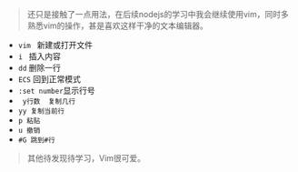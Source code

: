 > 还只是接触了一点用法，在后续nodejs的学习中我会继续使用vim，同时多熟悉vim的操作，甚是喜欢这样干净的文本编辑器。

* ``vim ``  新建或打开文件
* ``i `` 插入内容
* `` dd `` 删除一行
* `` ECS `` 回到正常模式
* `` :set number ``显示行号
* `` y行数  复制几行``
* ``yy 复制当前行``
* ``p 粘贴``
* ``u 撤销``
* ``#G 跳到#行``

>其他待发现待学习，Vim很可爱。
